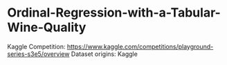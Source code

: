 # Ordinal-Regression-with-a-Tabular-Wine-Quality
Kaggle Competition: https://www.kaggle.com/competitions/playground-series-s3e5/overview
Dataset origins: Kaggle
